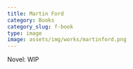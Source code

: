 ```yaml
---
title: Martin Ford
category: Books
category_slug: f-book
type: image
image: assets/img/works/martinford.png
---
```


Novel: WIP
